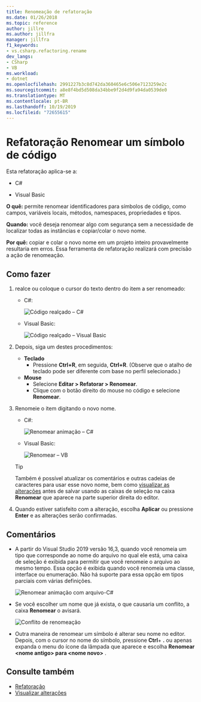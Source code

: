 ```yaml
---
title: Renomeação de refatoração
ms.date: 01/26/2018
ms.topic: reference
author: jillre
ms.author: jillfra
manager: jillfra
f1_keywords:
- vs.csharp.refactoring.rename
dev_langs:
- CSharp
- VB
ms.workload:
- dotnet
ms.openlocfilehash: 2991227b3c8d742da360465e6c506e7123259e2c
ms.sourcegitcommit: a8e8f4bd5d508da34bbe9f2d4d9fa94da0539de0
ms.translationtype: MT
ms.contentlocale: pt-BR
ms.lasthandoff: 10/19/2019
ms.locfileid: "72655615"
---
```

# <a name="rename-a-code-symbol-refactoring"></a>Refatoração Renomear um símbolo de código

Esta refatoração aplica-se a:

- C#

- Visual Basic

**O quê:** permite renomear identificadores para símbolos de código, como campos, variáveis locais, métodos, namespaces, propriedades e tipos.

**Quando:** você deseja renomear algo com segurança sem a necessidade de localizar todas as instâncias e copiar/colar o novo nome.

**Por quê:** copiar e colar o novo nome em um projeto inteiro provavelmente resultaria em erros. Essa ferramenta de refatoração realizará com precisão a ação de renomeação.

## <a name="how-to"></a>Como fazer

1. realce ou coloque o cursor do texto dentro do item a ser renomeado:

   - C#:

       ![Código realçado – C#](media/rename-highlight-cs.png)

   - Visual Basic:

       ![Código realçado – Visual Basic](media/rename-highlight-vb.png)

2. Depois, siga um destes procedimentos:

   - **Teclado**
      - Pressione **Ctrl+R**, em seguida, **Ctrl+R**. (Observe que o atalho de teclado pode ser diferente com base no perfil selecionado.)
   - **Mouse**
      - Selecione **Editar > Refatorar > Renomear**.
      - Clique com o botão direito do mouse no código e selecione **Renomear**.

3. Renomeie o item digitando o novo nome.

   - C#:

      ![Renomear animação – C#](media/rename-animated-cs.gif)

   - Visual Basic:

      ![Renomear – VB](media/rename-rename-vb.png)

   > [!TIP]
   > Também é possível atualizar os comentários e outras cadeias de caracteres para usar esse novo nome, bem como [visualizar as alterações](../../ide/preview-changes.md) antes de salvar usando as caixas de seleção na caixa **Renomear** que aparece na parte superior direita do editor.

4. Quando estiver satisfeito com a alteração, escolha **Aplicar** ou pressione **Enter** e as alterações serão confirmadas.

## <a name="remarks"></a>Comentários

- A partir do Visual Studio 2019 versão 16,3, quando você renomeia um tipo que corresponde ao nome do arquivo no qual ele está, uma caixa de seleção é exibida para permitir que você renomeie o arquivo ao mesmo tempo. Essa opção é exibida quando você renomeia uma classe, interface ou enumeração. Não há suporte para essa opção em tipos parciais com várias definições.

   ![Renomear animação com arquivo-C#](media/rename-with-file-animated-cs.gif)

- Se você escolher um nome que já exista, o que causaria um conflito, a caixa **Renomear** o avisará.

   ![Conflito de renomeação](media/rename-conflict-cs.png)

- Outra maneira de renomear um símbolo é alterar seu nome no editor. Depois, com o cursor no nome do símbolo, pressione **Ctrl**+ **.** ou apenas expanda o menu do ícone da lâmpada que aparece e escolha **Renomear \<nome antigo> para \<nome novo>** .

## <a name="see-also"></a>Consulte também

- [Refatoração](../refactoring-in-visual-studio.md)
- [Visualizar alterações](../../ide/preview-changes.md)

